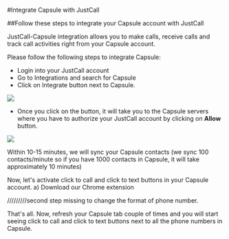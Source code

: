 #Integrate Capsule with JustCall

##Follow these steps to integrate your Capsule account with JustCall

JustCall-Capsule integration allows you to make calls, receive calls and track call activities right from your Capsule account.

Please follow the following steps to integrate Capsule:

* Login into your JustCall account
* Go to Integrations and search for Capsule
* Click on Integrate button next to Capsule.

![](Desktop/capsule_integration)

* Once you click on the button, it will take you to the Capsule servers where you have to authorize your JustCall account by clicking on __Allow__ button.

![](Desktop/justcall_verification)

Within 10-15 minutes, we will sync your Capsule contacts (we sync 100 contacts/minute so if you have 1000 contacts in Capsule, it will take approximately 10 minutes)

Now, let's activate click to call and click to text buttons in your Capsule account. a) Download our Chrome extension

/////////second step missing to change the format of phone number.

That's all. Now, refresh your Capsule tab couple of times and you will start seeing click to call and click to text buttons next to all the phone numbers in Capsule. 


